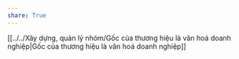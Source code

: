 ```yaml
---
share: True
---
```

[[../../Xây dựng, quản lý nhóm/Gốc của thương hiệu là văn hoá doanh nghiệp|Gốc của thương hiệu là văn hoá doanh nghiệp]]
